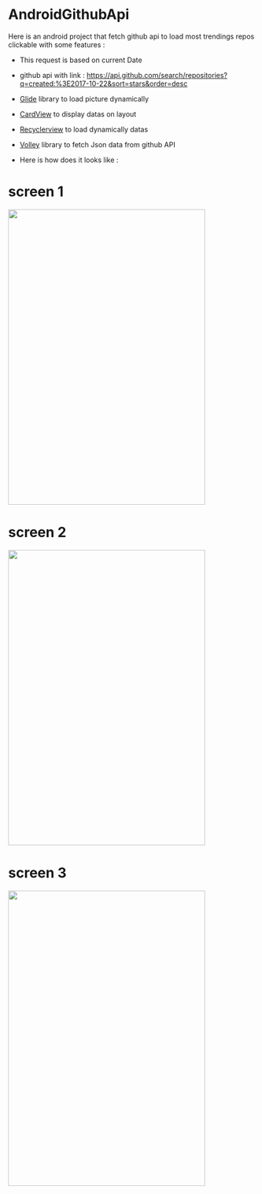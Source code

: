 # AndroidGithubApi

Here is an android project that fetch github api to load most trendings repos clickable with some features :

- This request is based on current Date

- github api with link : https://api.github.com/search/repositories?q=created:%3E2017-10-22&sort=stars&order=desc

- [Glide](https://github.com/bumptech/glide) library to load picture dynamically 

- [CardView](https://developer.android.com/guide/topics/ui/layout/cardview) to display datas on layout

- [Recyclerview](https://developer.android.com/guide/topics/ui/layout/recyclerview) to load dynamically datas

- [Volley](https://developer.android.com/training/volley/) library to fetch Json data from github API

- Here is how does it looks like :

# screen 1
<img src="https://github.com/azze-r/AndroidGithubTrends/blob/master/screen1.jpg" width="400" height="600">

# screen 2

<img src="https://github.com/azze-r/AndroidGithubTrends/blob/master/screen2.jpg" width="400" height="600">

# screen 3

<img src="https://github.com/azze-r/AndroidGithubTrends/blob/master/screen3.png" width="400" height="600">

